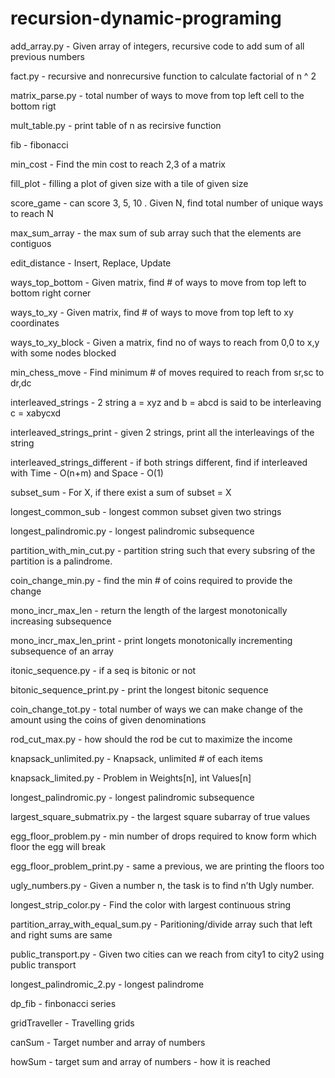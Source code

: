 # recursion-dynamic-programing

add_array.py - Given array of integers, recursive code to add sum of all previous numbers
 
fact.py - recursive and nonrecursive function to calculate factorial of n ^ 2
 
matrix_parse.py - total number of ways to move from top left cell to the bottom rigt 
 
mult_table.py - print table of n as recirsive function
 
fib - fibonacci
 
min_cost - Find the min cost to reach 2,3 of a matrix
 
fill_plot - filling a plot of given size with a tile of given size
 
score_game - can score 3, 5, 10 . Given N, find total number of unique ways to reach N
 
max_sum_array - the max sum of sub array such that the elements are contiguos
 
edit_distance - Insert, Replace, Update 

ways_top_bottom - Given matrix, find # of ways to move from top left to bottom right corner

ways_to_xy - Given matrix, find # of ways to move from top left to xy coordinates

ways_to_xy_block - Given a matrix, find no of ways to reach from 0,0 to x,y with some nodes blocked

min_chess_move - Find minimum # of moves required to reach from sr,sc to dr,dc

interleaved_strings - 2 string a = xyz and b = abcd is said to be interleaving c = xabycxd

interleaved_strings_print - given 2 strings, print all the interleavings of the string

interleaved_strings_different - if both strings different, find if interleaved with Time - O(n+m) and  Space - O(1)

subset_sum - For X, if there exist a sum of subset = X

longest_common_sub - longest common subset given two strings

longest_palindromic.py - longest palindromic subsequence

partition_with_min_cut.py - partition string such that every subsring of the partition is a palindrome.



coin_change_min.py - find the min # of coins required to provide the change

mono_incr_max_len - return the length of the largest monotonically increasing subsequence

mono_incr_max_len_print - print longets monotonically incrementing subsequence of an array

itonic_sequence.py - if a seq is bitonic or not

bitonic_sequence_print.py - print the longest bitonic sequence

coin_change_tot.py - total number of ways we can make change of the amount using the coins of given denominations

rod_cut_max.py - how should the rod be cut to maximize the income

knapsack_unlimited.py - Knapsack, unlimited # of each items

knapsack_limited.py - Problem in Weights[n], int Values[n]

longest_palindromic.py - longest palindromic subsequence

largest_square_submatrix.py - the largest square subarray of true values

egg_floor_problem.py - min number of drops required to know form which floor the egg will break

egg_floor_problem_print.py - same a previous, we are printing the floors too

ugly_numbers.py - Given a number n, the task is to find n’th Ugly number.

longest_strip_color.py - Find the color with largest continuous string

partition_array_with_equal_sum.py -  Paritioning/divide array such that left and right sums are same

public_transport.py - Given two cities can we reach from city1 to city2 using public transport

longest_palindromic_2.py - longest palindrome

dp_fib - finbonacci series

gridTraveller - Travelling grids

canSum - Target number and array of numbers

howSum - target sum and array of numbers - how it is reached
